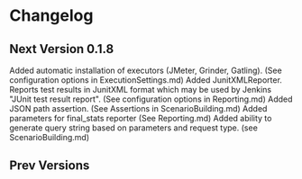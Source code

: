 # Changelog

## Next Version 0.1.8
Added automatic installation of executors (JMeter, Grinder, Gatling).
  (See configuration options in ExecutionSettings.md)
Added JunitXMLReporter. Reports test results in JunitXML format which may be used by Jenkins "JUnit test result report".
  (See configuration options in Reporting.md)
Added JSON path assertion.
  (See Assertions in ScenarioBuilding.md)
Added parameters for final_stats reporter
  (See Reporting.md)
Added ability to generate query string based on parameters and request type.
  (see ScenarioBuilding.md)
## Prev Versions